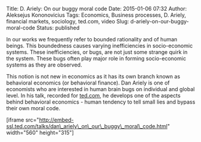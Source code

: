 Title: D. Ariely: On our buggy moral code
Date: 2015-01-06 07:32
Author: Aleksejus Kononovicius
Tags: Economics, Business processes, D. Ariely, financial markets, sociology, ted.com, video
Slug: d-ariely-on-our-buggy-moral-code
Status: published

In our works we frequently
refer to bounded rationality and of human beings. This boundedness
causes varying inefficiencies in socio-economic systems. These
inefficiencies, or bugs, are not just some strange quirk in the system.
These bugs often play major role in forming socio-economic systems as
they are observed.

This notion is not new in economics as it has its own branch known as
behavioral economics (or behavioral finance). Dan Ariely is one of
economists who are interested in human brain bugs on individual and
global level. In his talk, recorded for
[ted.com](http://www.ted.com/talks/dan_ariely_on_our_buggy_moral_code),
he develops one of the aspects behind behavioral economics - human
tendency to tell small lies and bypass their own moral code.

\[iframe
src="http://embed-ssl.ted.com/talks/dan\_ariely\_on\_our\_buggy\_moral\_code.html"
width="560" height="315"\]
